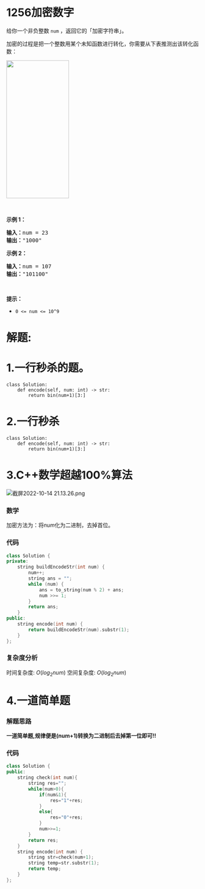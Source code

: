 # 1256加密数字
<p>给你一个非负整数 <code>num</code> ，返回它的「加密字符串」。</p>

<p>加密的过程是把一个整数用某个未知函数进行转化，你需要从下表推测出该转化函数：</p>

<p><img alt="" src="https://assets.leetcode-cn.com/aliyun-lc-upload/uploads/2019/11/16/encode_number.png" style="height: 360px; width: 164px;"></p>

<p>&nbsp;</p>

<p><strong>示例 1：</strong></p>

<pre><strong>输入：</strong>num = 23
<strong>输出：</strong>&quot;1000&quot;
</pre>

<p><strong>示例 2：</strong></p>

<pre><strong>输入：</strong>num = 107
<strong>输出：</strong>&quot;101100&quot;
</pre>

<p>&nbsp;</p>

<p><strong>提示：</strong></p>

<ul>
	<li><code>0 &lt;= num &lt;= 10^9</code></li>
</ul>
































# 解题:
# 1.一行秒杀的题。
```
class Solution:
    def encode(self, num: int) -> str:
        return bin(num+1)[3:]
```
# 2.一行秒杀
```
class Solution:
    def encode(self, num: int) -> str:
        return bin(num+1)[3:]
```
# 3.C++数学超越100%算法
![截屏2022-10-14 21.13.26.png](https://pic.leetcode-cn.com/1665753218-vdyGJI-%E6%88%AA%E5%B1%8F2022-10-14%2021.13.26.png)

### 数学
加密方法为：将$num$化为二进制，去掉首位。

### 代码

```cpp
class Solution {
private:
    string buildEncodeStr(int num) {
        num++;
        string ans = "";
        while (num) {
            ans = to_string(num % 2) + ans;
            num >>= 1;
        }
        return ans;
    }
public:
    string encode(int num) {
        return buildEncodeStr(num).substr(1);
    }
};
```

### 复杂度分析
时间复杂度: $O(log_{2}num)$
空间复杂度: $O(log_{2}num)$
# 4.一道简单题
### 解题思路
**一道简单题,规律便是(num+1)转换为二进制后去掉第一位即可!!**
### 代码

```cpp
class Solution {
public:
    string check(int num){
        string res="";
        while(num>0){
            if(num&1){
                res="1"+res;
            }
            else{
                res="0"+res;
            }
            num>>=1;
        }
        return res;
    }
    string encode(int num) {
        string str=check(num+1);
        string temp=str.substr(1);
        return temp;
    }
};
```
